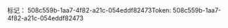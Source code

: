 <span data-ttu-id="fa191-101">标记： 508c559b-1aa7-4f82-a21c-054eddf82473</span><span class="sxs-lookup"><span data-stu-id="fa191-101">Token: 508c559b-1aa7-4f82-a21c-054eddf82473</span></span>